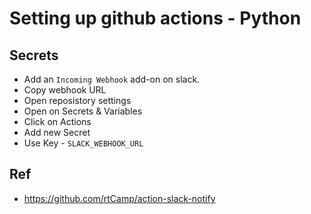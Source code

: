 # Setting up github actions - Python

## Secrets
- Add an ```Incoming Webhook``` add-on on slack.
- Copy webhook URL
- Open reposistory settings
- Open on Secrets & Variables
- Click on Actions
- Add new Secret
- Use Key - ```SLACK_WEBHOOK_URL```


## Ref
- https://github.com/rtCamp/action-slack-notify
